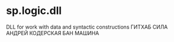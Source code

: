 # sp.logic.dll
DLL for work with data and syntactic constructions
ГИТХАБ СИЛА
АНДРЕЙ КОДЕРСКАЯ БАН МАШИНА
